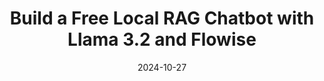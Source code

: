 ---
title: "Build a Free Local RAG Chatbot with Llama 3.2 and Flowise"
date: 2024-10-27
layout: course
description: "Learn how to create a local RAG chatbot using the Llama 3.2 model and the Flowise platform.  This chatbot can access and understand your personal knowledge base."
categories: ["LLM", "Prompt Engineering", "Automation"]
duration: "11 minutes"
level: "Beginner"
tags: ["Llama 3.2", "Meta", "Flowise", "RAG", "Chatbot", "Local AI", "Open Source"]
thumbnail: "https://i.ytimg.com/vi/lJOZiRoZNJw/sddefault.jpg"
videoId: "lJOZiRoZNJw"
sections:
  - title: "🎥 Introduction: Llama 3.2 and RAG Chatbots"
    description: "Overview of Llama 3.2's capabilities, focusing on its suitability for building local RAG chatbots. Introduction to the concept of Retrieval Augmented Generation (RAG)."
    timestamp: "00:00"
  - title: "🚀 Setting up Llama 3.2 with Olama"
    description: "Step-by-step guide on downloading and running Llama 3.2 locally using Olama, including downloading necessary models."
    timestamp: "01:07"
  - title: "⚙️ Installing and Configuring Flowise"
    description: "Instructions for installing Node.js and setting up the Flowise open-source platform for building the AI application."
    timestamp: "02:59"
  - title: "📚 Creating a Custom Knowledge Base in Flowise"
    description: "Guide on setting up a document store in Flowise, adding various document types (Word, CSV), splitting documents into chunks, and managing data sources."
    timestamp: "04:15"
  - title: "🚀 Loading Data into a Vector Database"
    description: "Explanation of using embeddings and the process of loading documents from the document store into a vector database (Fias) for efficient retrieval."
    timestamp: "06:44"
  - title: "🤖 Building the RAG Chatbot in Flowise"
    description: "Step-by-step creation of the RAG chatbot using Flowise's drag-and-drop interface, including adding nodes for the chat model, memory, and vector store retriever."
    timestamp: "08:21"
  - title: "💬 Testing and Using the Chatbot"
    description: "Testing the chatbot with sample queries, demonstrating its ability to answer questions based on the uploaded knowledge base and showcasing the local functionality."
    timestamp: "10:36"

---
